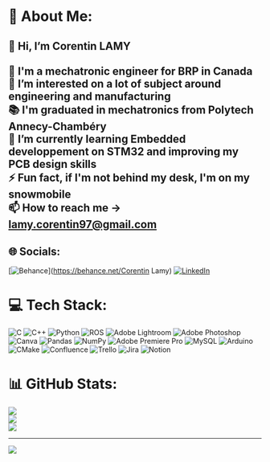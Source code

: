 # 💫 About Me:
## 👋 Hi, I’m Corentin LAMY<br><br>🏢 I'm a mechatronic engineer for BRP in Canada<br>👀 I’m interested on a lot of subject around engineering and manufacturing<br>📚 I'm graduated in mechatronics from Polytech Annecy-Chambéry<br>🌱 I’m currently learning Embedded developpement on STM32 and improving my PCB design skills<br>⚡ Fun fact, if I'm not behind my desk, I'm on my snowmobile<br>📫 How to reach me -> lamy.corentin97@gmail.com


## 🌐 Socials:
[![Behance](https://img.shields.io/badge/Behance-1769ff?logo=behance&logoColor=white)](https://behance.net/Corentin Lamy) [![LinkedIn](https://img.shields.io/badge/LinkedIn-%230077B5.svg?logo=linkedin&logoColor=white)](https://linkedin.com/in/www.linkedin.com/in/corentin-lamy/) 

# 💻 Tech Stack:
![C](https://img.shields.io/badge/c-%2300599C.svg?style=flat&logo=c&logoColor=white) ![C++](https://img.shields.io/badge/c++-%2300599C.svg?style=flat&logo=c%2B%2B&logoColor=white) ![Python](https://img.shields.io/badge/python-3670A0?style=flat&logo=python&logoColor=ffdd54) ![ROS](https://img.shields.io/badge/ros-%230A0FF9.svg?style=flat&logo=ros&logoColor=white) ![Adobe Lightroom](https://img.shields.io/badge/Adobe%20Lightroom-31A8FF.svg?style=flat&logo=Adobe%20Lightroom&logoColor=white) ![Adobe Photoshop](https://img.shields.io/badge/adobephotoshop-%2331A8FF.svg?style=flat&logo=adobephotoshop&logoColor=white) ![Canva](https://img.shields.io/badge/Canva-%2300C4CC.svg?style=flat&logo=Canva&logoColor=white) ![Pandas](https://img.shields.io/badge/pandas-%23150458.svg?style=flat&logo=pandas&logoColor=white) ![NumPy](https://img.shields.io/badge/numpy-%23013243.svg?style=flat&logo=numpy&logoColor=white) ![Adobe Premiere Pro](https://img.shields.io/badge/Adobe%20Premiere%20Pro-9999FF.svg?style=flat&logo=Adobe%20Premiere%20Pro&logoColor=white) ![MySQL](https://img.shields.io/badge/mysql-%2300f.svg?style=flat&logo=mysql&logoColor=white) ![Arduino](https://img.shields.io/badge/-Arduino-00979D?style=flat&logo=Arduino&logoColor=white) ![CMake](https://img.shields.io/badge/CMake-%23008FBA.svg?style=flat&logo=cmake&logoColor=white) ![Confluence](https://img.shields.io/badge/confluence-%23172BF4.svg?style=flat&logo=confluence&logoColor=white) ![Trello](https://img.shields.io/badge/Trello-%23026AA7.svg?style=flat&logo=Trello&logoColor=white) ![Jira](https://img.shields.io/badge/jira-%230A0FFF.svg?style=flat&logo=jira&logoColor=white) ![Notion](https://img.shields.io/badge/Notion-%23000000.svg?style=flat&logo=notion&logoColor=white)
# 📊 GitHub Stats:
![](https://github-readme-stats.vercel.app/api?username=CorentinLAMY&theme=dark&hide_border=false&include_all_commits=true&count_private=true)<br/>
![](https://github-readme-streak-stats.herokuapp.com/?user=CorentinLAMY&theme=dark&hide_border=false)<br/>
![](https://github-readme-stats.vercel.app/api/top-langs/?username=CorentinLAMY&theme=dark&hide_border=false&include_all_commits=true&count_private=true&layout=compact)

---
[![](https://visitcount.itsvg.in/api?id=CorentinLAMY&icon=0&color=0)](https://visitcount.itsvg.in)
